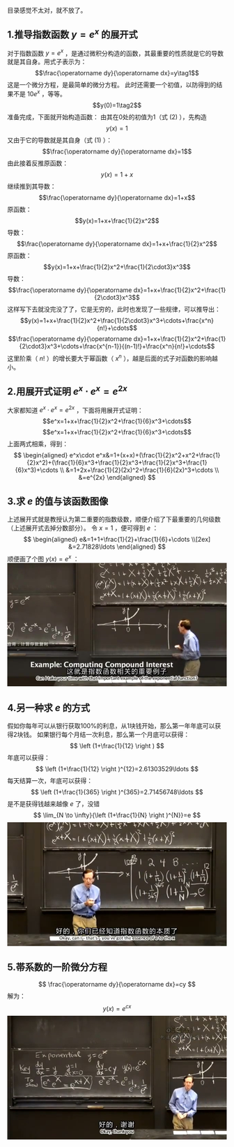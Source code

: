 目录感觉不太对，就不放了。
## 1.推导指数函数 $y=e^x$ 的展开式
对于指数函数 $y=e^x$ ，是通过微积分构造的函数，其最重要的性质就是它的导数就是其自身。用式子表示为：
$$\frac{\operatorname dy}{\operatorname dx}=y\tag1$$
这是一个微分方程，是最简单的微分方程。
此时还需要一个初值，以防得到的结果不是 $10e^x$ ，等等。
$$y(0)=1\tag2$$
准备完成，下面就开始构造函数：
由其在0处的初值为1（式 (2) ），先构造
$$y(x)=1$$
又由于它的导数就是其自身（式 (1) ）：
$$\frac{\operatorname dy}{\operatorname dx}=1$$
由此接着反推原函数：
$$y(x)=1+x$$
继续推到其导数：
$$\frac{\operatorname dy}{\operatorname dx}=1+x$$
原函数：
$$y(x)=1+x+\frac{1}{2}x^2$$
导数：
$$\frac{\operatorname dy}{\operatorname dx}=1+x+\frac{1}{2}x^2$$
原函数：
$$y(x)=1+x+\frac{1}{2}x^2+\frac{1}{2\cdot3}x^3$$
导数：
$$\frac{\operatorname dy}{\operatorname dx}=1+x+\frac{1}{2}x^2+\frac{1}{2\cdot3}x^3$$
这样写下去就没完没了了，它是无穷的，此时也发现了一些规律，可以推导出：
$$y(x)=1+x+\frac{1}{2}x^2+\frac{1}{2\cdot3}x^3+\cdots+\frac{x^n}{n!}+\cdots$$
$$\frac{\operatorname dy}{\operatorname dx}=1+x+\frac{1}{2}x^2+\frac{1}{2\cdot3}x^3+\cdots+\frac{x^{n-1}}{(n-1)!}+\frac{x^n}{n!}+\cdots$$
这里阶乘（ $n!$ ）的增长要大于幂函数（ $x^n$ ），越是后面的式子对函数的影响越小。
  
## 2.用展开式证明 $e^x\cdot e^x=e^{2x}$
大家都知道 $e^x\cdot e^x=e^{2x}$ ，下面将用展开式证明：
$$e^x=1+x+\frac{1}{2}x^2+\frac{1}{6}x^3+\cdots$$
$$e^x=1+x+\frac{1}{2}x^2+\frac{1}{6}x^3+\cdots$$
上面两式相乘，得到：
$$
\begin{aligned}
e^x\cdot e^x&=1+(x+x)+(\frac{1}{2}x^2+x^2+\frac{1}{2}x^2)+(\frac{1}{6}x^3+\frac{1}{2}x^3+\frac{1}{2}x^3+\frac{1}{6}x^3)+\cdots \\
&=1+2x+\frac{1}{2}(2x)^2+\frac{1}{6}(2x)^3+\cdots \\
&=e^{2x}
\end{aligned}
$$
  
## 3.求 $e$ 的值与该函数图像
上述展开式就是教授认为第二重要的指数级数，顺便介绍了下最重要的几何级数（上述展开式去掉分数部分）。
令 $x=1$ ，便可得到 $e$ ：
$$
\begin{aligned}
e&=1+1+\frac{1}{2}+\frac{1}{6}+\cdots \\[2ex]
&=2.71828\ldots
\end{aligned}
$$
顺便画了个图 $y(x)=e^x$ ：  
![](attachments/3求e的值%20(2).jpg)

## 4.另一种求 $e$ 的方式
假如你每年可以从银行获取100%的利息，从1块钱开始，那么第一年年底可以获得2块钱。
如果银行每个月结一次利息，那么第一个月底可以获得：
$$
\left (1+\frac{1}{12} \right )
$$
年底可以获得：
$$
\left (1+\frac{1}{12} \right )^{12}=2.61303529\ldots
$$
每天结算一次，年底可以获得：
$$
\left (1+\frac{1}{365} \right )^{365}=2.71456748\ldots
$$
是不是获得钱越来越像 $e$ 了，没错
$$
\lim_{N \to \infty}{\left (1+\frac{1}{N} \right )^{N}}=e
$$
![](attachments/4另一种求e的方式.jpg)
  
## 5.帯系数的一阶微分方程
$$
\frac{\operatorname dy}{\operatorname dx}=cy
$$
解为：
$$
y(x)=e^{cx}
$$
![](attachments/5帯系数的一阶微分方程.jpg)